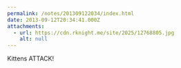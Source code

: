 ```yaml
---
permalink: /notes/201309122034/index.html
date: 2013-09-12T20:34:41.000Z
attachments:
  - url: https://cdn.rknight.me/site/2025/12768805.jpg
    alt: null
---
```


Kittens ATTACK!

